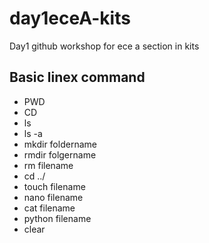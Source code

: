 # day1eceA-kits
Day1 github workshop for ece a section in kits
## Basic linex command
- PWD
- CD
- ls
- ls -a
- mkdir foldername
- rmdir folgername
- rm filename
- cd ../
- touch filename
- nano filename
- cat filename
- python filename
- clear
